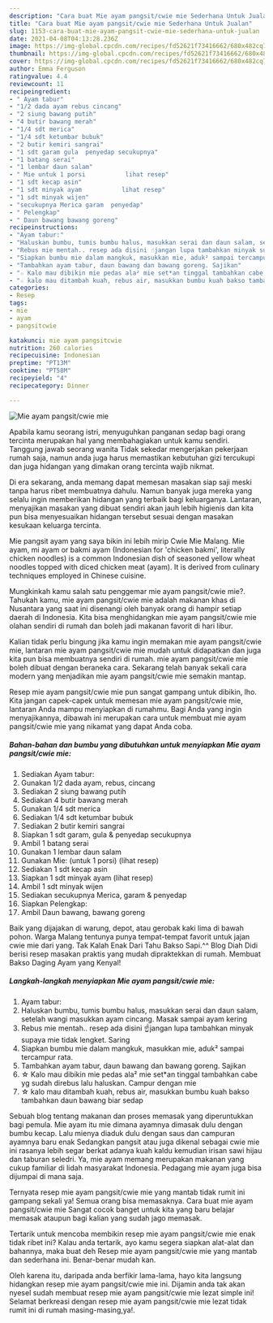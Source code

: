 ```yaml
---
description: "Cara buat Mie ayam pangsit/cwie mie Sederhana Untuk Jualan"
title: "Cara buat Mie ayam pangsit/cwie mie Sederhana Untuk Jualan"
slug: 1153-cara-buat-mie-ayam-pangsit-cwie-mie-sederhana-untuk-jualan
date: 2021-04-08T04:13:28.236Z
image: https://img-global.cpcdn.com/recipes/fd52621f73416662/680x482cq70/mie-ayam-pangsitcwie-mie-foto-resep-utama.jpg
thumbnail: https://img-global.cpcdn.com/recipes/fd52621f73416662/680x482cq70/mie-ayam-pangsitcwie-mie-foto-resep-utama.jpg
cover: https://img-global.cpcdn.com/recipes/fd52621f73416662/680x482cq70/mie-ayam-pangsitcwie-mie-foto-resep-utama.jpg
author: Emma Ferguson
ratingvalue: 4.4
reviewcount: 11
recipeingredient:
- " Ayam tabur"
- "1/2 dada ayam rebus cincang"
- "2 siung bawang putih"
- "4 butir bawang merah"
- "1/4 sdt merica"
- "1/4 sdt ketumbar bubuk"
- "2 butir kemiri sangrai"
- "1 sdt garam gula  penyedap secukupnya"
- "1 batang serai"
- "1 lembar daun salam"
- " Mie untuk 1 porsi           lihat resep"
- "1 sdt kecap asin"
- "1 sdt minyak ayam           lihat resep"
- "1 sdt minyak wijen"
- "secukupnya Merica garam  penyedap"
- " Pelengkap"
- " Daun bawang bawang goreng"
recipeinstructions:
- "Ayam tabur:"
- "Haluskan bumbu, tumis bumbu halus, masukkan serai dan daun salam, setelah wangi masukkan ayam cincang. Masak sampai ayam kering"
- "Rebus mie mentah.. resep ada disini ☝️jangan lupa tambahkan minyak supaya mie tidak lengket. Saring"
- "Siapkan bumbu mie dalam mangkuk, masukkan mie, aduk² sampai tercampur rata."
- "Tambahkan ayam tabur, daun bawang dan bawang goreng. Sajikan"
- "☆ Kalo mau dibikin mie pedas ala² mie set*an tinggal tambahkan cabe yg sudah direbus lalu haluskan. Campur dengan mie"
- "☆ kalo mau ditambah kuah, rebus air, masukkan bumbu kuah bakso tambahkan daun bawang biar sedap"
categories:
- Resep
tags:
- mie
- ayam
- pangsitcwie

katakunci: mie ayam pangsitcwie 
nutrition: 260 calories
recipecuisine: Indonesian
preptime: "PT13M"
cooktime: "PT58M"
recipeyield: "4"
recipecategory: Dinner

---
```



![Mie ayam pangsit/cwie mie](https://img-global.cpcdn.com/recipes/fd52621f73416662/680x482cq70/mie-ayam-pangsitcwie-mie-foto-resep-utama.jpg)

Apabila kamu seorang istri, menyuguhkan panganan sedap bagi orang tercinta merupakan hal yang membahagiakan untuk kamu sendiri. Tanggung jawab seorang  wanita Tidak sekedar mengerjakan pekerjaan rumah saja, namun anda juga harus memastikan kebutuhan gizi tercukupi dan juga hidangan yang dimakan orang tercinta wajib nikmat.

Di era  sekarang, anda memang dapat memesan masakan siap saji meski tanpa harus ribet membuatnya dahulu. Namun banyak juga mereka yang selalu ingin memberikan hidangan yang terbaik bagi keluarganya. Lantaran, menyajikan masakan yang dibuat sendiri akan jauh lebih higienis dan kita pun bisa menyesuaikan hidangan tersebut sesuai dengan masakan kesukaan keluarga tercinta. 

Mie pangsit ayam yang saya bikin ini lebih mirip Cwie Mie Malang. Mie ayam, mi ayam or bakmi ayam (Indonesian for &#39;chicken bakmi&#39;, literally chicken noodles) is a common Indonesian dish of seasoned yellow wheat noodles topped with diced chicken meat (ayam). It is derived from culinary techniques employed in Chinese cuisine.

Mungkinkah kamu salah satu penggemar mie ayam pangsit/cwie mie?. Tahukah kamu, mie ayam pangsit/cwie mie adalah makanan khas di Nusantara yang saat ini disenangi oleh banyak orang di hampir setiap daerah di Indonesia. Kita bisa menghidangkan mie ayam pangsit/cwie mie olahan sendiri di rumah dan boleh jadi makanan favorit di hari libur.

Kalian tidak perlu bingung jika kamu ingin memakan mie ayam pangsit/cwie mie, lantaran mie ayam pangsit/cwie mie mudah untuk didapatkan dan juga kita pun bisa membuatnya sendiri di rumah. mie ayam pangsit/cwie mie boleh dibuat dengan beraneka cara. Sekarang telah banyak sekali cara modern yang menjadikan mie ayam pangsit/cwie mie semakin mantap.

Resep mie ayam pangsit/cwie mie pun sangat gampang untuk dibikin, lho. Kita jangan capek-capek untuk memesan mie ayam pangsit/cwie mie, lantaran Anda mampu menyiapkan di rumahmu. Bagi Anda yang ingin menyajikannya, dibawah ini merupakan cara untuk membuat mie ayam pangsit/cwie mie yang nikamat yang dapat Anda coba.

<!--inarticleads1-->

##### Bahan-bahan dan bumbu yang dibutuhkan untuk menyiapkan Mie ayam pangsit/cwie mie:

1. Sediakan  Ayam tabur:
1. Gunakan 1/2 dada ayam, rebus, cincang
1. Sediakan 2 siung bawang putih
1. Sediakan 4 butir bawang merah
1. Gunakan 1/4 sdt merica
1. Sediakan 1/4 sdt ketumbar bubuk
1. Sediakan 2 butir kemiri sangrai
1. Siapkan 1 sdt garam, gula &amp; penyedap secukupnya
1. Ambil 1 batang serai
1. Gunakan 1 lembar daun salam
1. Gunakan  Mie: (untuk 1 porsi)           (lihat resep)
1. Sediakan 1 sdt kecap asin
1. Siapkan 1 sdt minyak ayam           (lihat resep)
1. Ambil 1 sdt minyak wijen
1. Sediakan secukupnya Merica, garam &amp; penyedap
1. Siapkan  Pelengkap:
1. Ambil  Daun bawang, bawang goreng


Baik yang dijajakan di warung, depot, atau gerobak kaki lima di bawah pohon. Warga Malang tentunya punya tempat-tempat favorit untuk jajan cwie mie dari yang. Tak Kalah Enak Dari Tahu Bakso Sapi.^^ Blog Diah Didi berisi resep masakan praktis yang mudah dipraktekkan di rumah. Membuat Bakso Daging Ayam yang Kenyal! 

<!--inarticleads2-->

##### Langkah-langkah menyiapkan Mie ayam pangsit/cwie mie:

1. Ayam tabur:
1. Haluskan bumbu, tumis bumbu halus, masukkan serai dan daun salam, setelah wangi masukkan ayam cincang. Masak sampai ayam kering
1. Rebus mie mentah.. resep ada disini ☝️jangan lupa tambahkan minyak supaya mie tidak lengket. Saring
1. Siapkan bumbu mie dalam mangkuk, masukkan mie, aduk² sampai tercampur rata.
1. Tambahkan ayam tabur, daun bawang dan bawang goreng. Sajikan
1. ☆ Kalo mau dibikin mie pedas ala² mie set*an tinggal tambahkan cabe yg sudah direbus lalu haluskan. Campur dengan mie
1. ☆ kalo mau ditambah kuah, rebus air, masukkan bumbu kuah bakso tambahkan daun bawang biar sedap


Sebuah blog tentang makanan dan proses memasak yang diperuntukkan bagi pemula. Mie ayam itu mie dimana ayamnya dimasak dulu dengan bumbu kecap. Lalu mienya diaduk dulu dengan saus dan campuran ayamnya baru enak Sedangkan pangsit atau juga dikenal sebagai cwie mie ini rasanya lebih segar berkat adanya kuah kaldu kemudian irisan sawi hijau dan taburan seledri. Ya, mie ayam memang merupakan makanan yang cukup familiar di lidah masyarakat Indonesia. Pedagang mie ayam juga bisa dijumpai di mana saja. 

Ternyata resep mie ayam pangsit/cwie mie yang mantab tidak rumit ini gampang sekali ya! Semua orang bisa memasaknya. Cara buat mie ayam pangsit/cwie mie Sangat cocok banget untuk kita yang baru belajar memasak ataupun bagi kalian yang sudah jago memasak.

Tertarik untuk mencoba membikin resep mie ayam pangsit/cwie mie enak tidak ribet ini? Kalau anda tertarik, ayo kamu segera siapkan alat-alat dan bahannya, maka buat deh Resep mie ayam pangsit/cwie mie yang mantab dan sederhana ini. Benar-benar mudah kan. 

Oleh karena itu, daripada anda berfikir lama-lama, hayo kita langsung hidangkan resep mie ayam pangsit/cwie mie ini. Dijamin anda tak akan nyesel sudah membuat resep mie ayam pangsit/cwie mie lezat simple ini! Selamat berkreasi dengan resep mie ayam pangsit/cwie mie lezat tidak rumit ini di rumah masing-masing,ya!.

